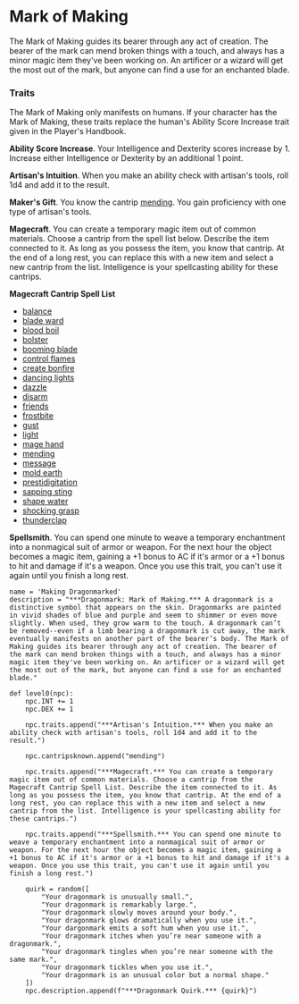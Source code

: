 # Mark of Making
The Mark of Making guides its bearer through any act of creation. The bearer of the mark can mend broken things with a touch, and always has a minor magic item they've been working on. An artificer or a wizard will get the most out of the mark, but anyone can find a use for an enchanted blade.

### Traits
The Mark of Making only manifests on humans. If your character has the Mark of Making, these traits replace the human's Ability Score Increase trait given in the Player's Handbook.

**Ability Score Increase**. Your Intelligence and Dexterity scores increase by 1. Increase either Intelligence or Dexterity by an additional 1 point.

**Artisan's Intuition**. When you make an ability check with artisan's tools, roll 1d4 and add it to the result.

**Maker's Gift**. You know the cantrip [mending](../../Magic/Spells/mending.md). You gain proficiency with one type of artisan's tools.

**Magecraft**. You can create a temporary magic item out of common materials. Choose a cantrip from the spell list below. Describe the item connected to it. As long as you possess the item, you know that cantrip. At the end of a long rest, you can replace this with a new item and select a new cantrip from the list. Intelligence is your spellcasting ability for these cantrips.

**Magecraft Cantrip Spell List**

* [balance](../../Magic/Spells/balance.md)
* [blade ward](../../Magic/Spells/blade-ward.md)
* [blood boil](../../Magic/Spells/blood-boil.md)
* [bolster](../../Magic/Spells/bolster.md)
* [booming blade](../../Magic/Spells/booming-blade.md)
* [control flames](../../Magic/Spells/control-flames.md)
* [create bonfire](../../Magic/Spells/create-bonfire.md)
* [dancing lights](../../Magic/Spells/dancing-lights.md)
* [dazzle](../../Magic/Spells/dazzle.md)
* [disarm](../../Magic/Spells/disarm.md)
* [friends](../../Magic/Spells/friends.md)
* [frostbite](../../Magic/Spells/frostbite.md)
* [gust](../../Magic/Spells/gust.md)
* [light](../../Magic/Spells/light.md)
* [mage hand](../../Magic/Spells/mage-hand.md)
* [mending](../../Magic/Spells/mending.md)
* [message](../../Magic/Spells/message.md)
* [mold earth](../../Magic/Spells/mold-earth.md)
* [prestidigitation](../../Magic/Spells/prestidigitation.md)
* [sapping sting](../../Magic/Spells/sapping-sting.md)
* [shape water](../../Magic/Spells/shape-water.md)
* [shocking grasp](../../Magic/Spells/shocking-grasp.md)
* [thunderclap](../../Magic/Spells/thunderclap.md)

**Spellsmith**. You can spend one minute to weave a temporary enchantment into a nonmagical suit of armor or weapon. For the next hour the object becomes a magic item, gaining a +1 bonus to AC if it's armor or a +1 bonus to hit and damage if it's a weapon. Once you use this trait, you can't use it again until you finish a long rest.

```
name = 'Making Dragonmarked'
description = "***Dragonmark: Mark of Making.*** A dragonmark is a distinctive symbol that appears on the skin. Dragonmarks are painted in vivid shades of blue and purple and seem to shimmer or even move slightly. When used, they grow warm to the touch. A dragonmark can’t be removed--even if a limb bearing a dragonmark is cut away, the mark eventually manifests on another part of the bearer’s body. The Mark of Making guides its bearer through any act of creation. The bearer of the mark can mend broken things with a touch, and always has a minor magic item they've been working on. An artificer or a wizard will get the most out of the mark, but anyone can find a use for an enchanted blade."

def level0(npc):
    npc.INT += 1
    npc.DEX += 1

    npc.traits.append("***Artisan's Intuition.*** When you make an ability check with artisan's tools, roll 1d4 and add it to the result.")

    npc.cantripsknown.append("mending")

    npc.traits.append("***Magecraft.*** You can create a temporary magic item out of common materials. Choose a cantrip from the Magecraft Cantrip Spell List. Describe the item connected to it. As long as you possess the item, you know that cantrip. At the end of a long rest, you can replace this with a new item and select a new cantrip from the list. Intelligence is your spellcasting ability for these cantrips.")

    npc.traits.append("***Spellsmith.*** You can spend one minute to weave a temporary enchantment into a nonmagical suit of armor or weapon. For the next hour the object becomes a magic item, gaining a +1 bonus to AC if it's armor or a +1 bonus to hit and damage if it's a weapon. Once you use this trait, you can't use it again until you finish a long rest.")

    quirk = random([
        "Your dragonmark is unusually small.",
        "Your dragonmark is remarkably large.",
        "Your dragonmark slowly moves around your body.",
        "Your dragonmark glows dramatically when you use it.",
        "Your dargonmark emits a soft hum when you use it.",
        "Your dragonmark itches when you’re near someone with a dragonmark.",
        "Your dragonmark tingles when you’re near someone with the same mark.",
        "Your dragonmark tickles when you use it.",
        "Your dragonmark is an unusual color but a normal shape."
    ])
    npc.description.append(f"***Dragonmark Quirk.*** {quirk}")
```
